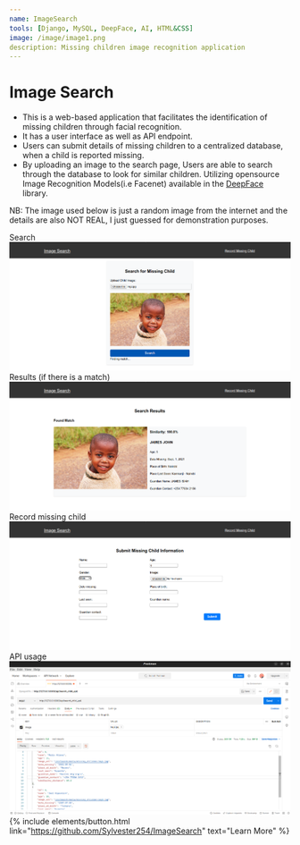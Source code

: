 ```yaml
---
name: ImageSearch
tools: [Django, MySQL, DeepFace, AI, HTML&CSS]
image: /image/image1.png
description: Missing children image recognition application
---
```


# **Image Search**

* This is a web-based application that facilitates the identification of missing children through facial recognition.
* It has a user interface as well as API endpoint.
* Users can submit details of missing children to a centralized database, when a child is reported missing.
* By uploading an image to the search page, Users are able to search through the database to look for similar children. Utilizing opensource Image Recognition Models(i.e Facenet) available in the [DeepFace](https://github.com/serengil/deepface) library.

NB: The image used below is just a random image from the internet and the details are also NOT REAL, I just guessed for demonstration purposes.

Search
![Search](/image/image1.png)
Results (if there is a match)
![Results (if there is a match)](/image/image2.png)
Record missing child
![Record missing child](/image/image3.png)
API usage
![API usage](/image/image4.png)
{% include elements/button.html link="https://github.com/Sylvester254/ImageSearch" text="Learn More" %}
